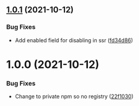 ## [1.0.1](https://github.com/deliverynative/mqtt-next/compare/v1.0.0...v1.0.1) (2021-10-12)


### Bug Fixes

* Add enabled field for disabling in ssr ([fd34d86](https://github.com/deliverynative/mqtt-next/commit/fd34d869ac5e42dc9b399528a24cb2295d8c2359))

# 1.0.0 (2021-10-12)


### Bug Fixes

* Change to private npm so no registry ([22f1030](https://github.com/deliverynative/mqtt-next/commit/22f1030bb17e10edf28927b9e0c562e5294d3016))
